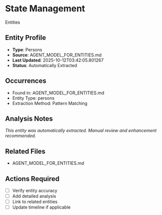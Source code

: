 # State Management

Entities

## Entity Profile
- **Type**: Persons
- **Source**: AGENT_MODEL_FOR_ENTITIES.md
- **Last Updated**: 2025-10-12T03:42:05.801267
- **Status**: Automatically Extracted

## Occurrences
- Found in: AGENT_MODEL_FOR_ENTITIES.md
- Entity Type: persons
- Extraction Method: Pattern Matching

## Analysis Notes
*This entity was automatically extracted. Manual review and enhancement recommended.*

## Related Files
- AGENT_MODEL_FOR_ENTITIES.md

## Actions Required
- [ ] Verify entity accuracy
- [ ] Add detailed analysis
- [ ] Link to related entities
- [ ] Update timeline if applicable
